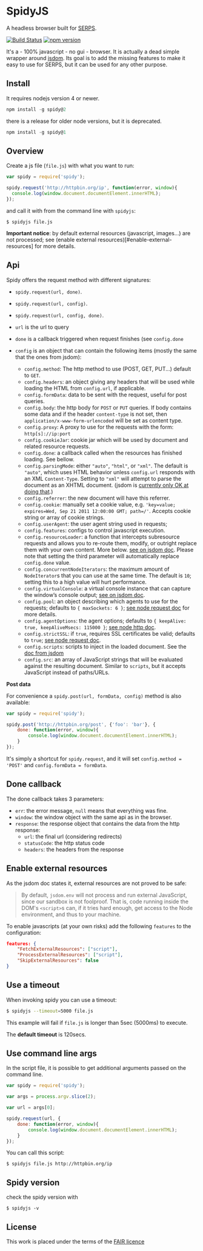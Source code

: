 SpidyJS
=======

A headless browser built for [SERPS](https://serp-spider.github.io/).

[![Build Status](https://travis-ci.org/serp-spider/spidyjs.svg?branch=master)](https://travis-ci.org/serp-spider/spidyjs)
[![npm version](https://badge.fury.io/js/spidy.svg)](https://badge.fury.io/js/spidy)

It's a - 100% javascript - no gui - browser. 
It is actually a dead simple wrapper around [jsdom](https://github.com/tmpvar/jsdom).
Its goal is to add the missing features to make it easy to use for SERPS, but it can be used for any other purpose. 

Install
-------

It requires nodejs version 4 or newer.

```js
npm install -g spidy@2
```

there is a release for older node versions, but it is deprecated.

```js
npm install -g spidy@1
```

Overview
--------

Create a js file (``file.js``) with what you want to run:

```js
var spidy = require('spidy');

spidy.request('http://httpbin.org/ip', function(error, window){
  console.log(window.document.documentElement.innerHTML);
});
```

and call it with from the command line with ``spidyjs``: 

``$ spidyjs file.js``

**Important notice**: by default external resources (javascript, images...) are not processed; 
see (enable external resources)[#enable-external-resources] for more details.

Api
---

Spidy offers the request method with different signatures:
 
- ``spidy.request(url, done)``.
- ``spidy.request(url, config)``.
- ``spidy.request(url, config, done)``.

- ``url`` is the url to query
- ``done`` is a callback triggered when request finishes (see ``config.done`` 
- ``config`` is an object that can contain the following items (mostly the same that the ones from jsdom):
    - `config.method`: The http method to use (POST, GET, PUT...) default to ``GET``.
    - `config.headers`: an object giving any headers that will be used while loading the HTML from `config.url`, if applicable.
    - `config.formData`: data to be sent with the request, useful for post queries.
    - `config.body`: the http body for ``POST`` or ``PUT`` queries. If body contains some data and if the header `content-type` is not set, 
    then `application/x-www-form-urlencoded` will be set as content type.
    - `config.proxy`: A proxy to use for the requests with the form: ``http[s]://ip:port``
    - `config.cookieJar`: cookie jar which will be used by document and related resource requests.
    - `config.done`: a callback called when the resources has finished loading. See bellow.
    - `config.parsingMode`: either `"auto"`, `"html"`, or `"xml"`. The default is `"auto"`, 
    which uses HTML behavior unless `config.url` responds with an XML `Content-Type`. 
    Setting to `"xml"` will attempt to parse the document as an XHTML document. (jsdom is [currently only OK at doing that](https://github.com/tmpvar/jsdom/issues/885).)
    - `config.referrer`: the new document will have this referrer.
    - `config.cookie`: manually set a cookie value, e.g. `'key=value; expires=Wed, Sep 21 2011 12:00:00 GMT; path=/'`. Accepts cookie string or array of cookie strings.
    - `config.userAgent`: the user agent string used in requests;
    - `config.features`: configs to control javascript execution.
    - `config.resourceLoader`: a function that intercepts subresource requests and allows you to re-route them, modify, or outright replace them with your own content. More below.
    [see on jsdom doc](https://github.com/tmpvar/jsdom#initialization-lifecycle). Please note that setting the third parameter will automatically replace ``config.done`` value.
    - `config.concurrentNodeIterators`: the maximum amount of `NodeIterator`s that you can use at the same time. The default is `10`; setting this to a high value will hurt performance.
    - `config.virtualConsole`: a virtual console instance that can capture the window’s console output; 
    [see on jsdom doc](https://github.com/tmpvar/jsdom#capturing-console-output).
    - `config.pool`: an object describing which agents to use for the requests; defaults to `{ maxSockets: 6 }`; 
    [see node request doc](https://github.com/request/request#requestoptions-callback) for more details.
    - `config.agentOptions`: the agent options; defaults to `{ keepAlive: true, keepAliveMsecs: 115000 }`;
    [see node http doc](https://nodejs.org/api/http.html).
    - `config.strictSSL`: if `true`, requires SSL certificates be valid; defaults to `true`;
    [see node request doc](https://github.com/request/request#requestoptions-callback).
    - `config.scripts`: scripts to inject in the loaded document. See the [doc from jsdom](https://github.com/tmpvar/jsdom#easymode-jsdomenv)
    - `config.src`: an array of JavaScript strings that will be evaluated against the resulting document. Similar to `scripts`, but it accepts JavaScript instead of paths/URLs.


**Post data**

For convenience a ``spidy.post(url, formData, config)`` method is also available:

```js
var spidy = require('spidy');

spidy.post('http://httpbin.org/post', {'foo': 'bar'}, {
    done: function(error, window){
        console.log(window.document.documentElement.innerHTML);
    }
});
``` 
It's simply a shortcut for ``spidy.request``, and it will set ``config.method = 'POST'`` and ``config.formData = formData``.


Done callback
-------------

The done callback takes 3 parameters:

- `err`: the error message, `null` means that everything was fine.
- `window`: the window object with the same api as in the browser.
- `response`: the response object that contains the data from the http response:
    - `url`: the final url (considering redirects)
    - `statusCode`: the http status code
    - `headers`: the headers from the response


Enable external resources
-------------------------

As the jsdom doc states it, external resources are not proved to be safe:

> By default, `jsdom.env` will not process and run external JavaScript, 
> since our sandbox is not foolproof. That is, code running inside the DOM's `<script>`s can, 
> if it tries hard enough, get access to the Node environment, and thus to your machine. 

To enable javascripts (at your own risks) add the following ``features`` to the configuration:

```json
features: {
    "FetchExternalResources": ["script"],
    "ProcessExternalResources": ["script"],
    "SkipExternalResources": false
}
```

Use a timeout
-------------

When invoking spidy you can use a timeout:

```sh
$ spidyjs --timeout=5000 file.js
```

This example will fail if ``file.js`` is longer than 5sec (5000ms) to execute.

The **default timeout** is 120secs.

Use command line args
---------------------

In the script file, it is possible to get additional arguments passed on the command line.

```js
var spidy = require('spidy');

var args = process.argv.slice(2);

var url = args[0];

spidy.request(url, {
    done: function(error, window){
        console.log(window.document.documentElement.innerHTML);
    }
});
```

You can call this script:

``$ spidyjs file.js http://httpbin.org/ip``


Spidy version
-------------

check the spidy version with 

``$ spidyjs -v``


License
-------

This work is placed under the terms of the [FAIR licence](https://opensource.org/licenses/Fair)
